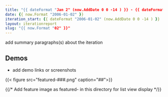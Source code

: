 ```yaml
---
title: "{{ dateFormat "Jan 2" (now.AddDate 0 0 -14 ) }} - {{ dateFormat "Jan 2, 2006" (now.AddDate 0 0 -3 ) }}"
date: {{ now.Format "2006-01-02" }}
iteration_start: {{ dateFormat "2006-01-02" (now.AddDate 0 0 -14 ) }}
layout: iterationreport
slug: "{{ now.Format "02" }}"
---
```


add summary paragraphs(s) about the iteration

## Demos
* add demo links or screenshots

{{< figure src="featured-###.png" caption="##">}}


{{/* Add feature image as featured- in this directory for list view display */}}






